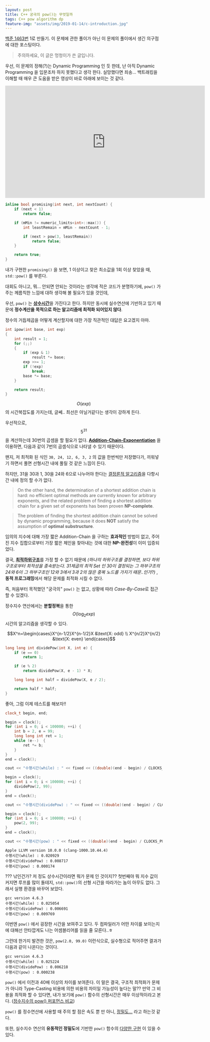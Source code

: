 ```yaml
---
layout: post
title: C++ 궁극의 pow()는 무엇일까
tags: C++ pow algorithm dp
feature-img: "assets/img/2019-01-14/c-introduction.jpg"
---
```


[백준 1463번](https://www.acmicpc.net/problem/1463) 1로 만들기. 이 문제에 관한 풀이가 아닌 이 문제의 풀이에서 생긴 의구점에 대한 포스팅이다.

>주의하세요, 이 글은 멍청이가 쓴 글입니다.

우선, 이 문제의 정해(?)는 Dynamic Programming 인 듯 한데, 난 아직 Dynamic Programming 을 입문조차 하지 못했다고 생각
한다. 실망했다면 죄송... 백트래킹을 이해할 때 매우 큰 도움을 받은 영상이 바로 아래에 보이는 것 같다.

<iframe width="640" height="360" src="https://www.youtube.com/embed/-xlSysSwG7w"  
 frameborder="0" allow="autoplay; encrypted-media" allowfullscreen></iframe>  

```cpp
inline bool promising(int next, int nextCount) {
    if (next < 1)
        return false;

    if (mMin != numeric_limits<int>::max()) {
        int leastRemain = mMin - nextCount - 1;

        if (next > pow(3, leastRemain))
            return false;
    }

    return true;
}
```

내가 구현한 <code>promising()</code> 을 보면, 1 이상이고 찾은 최소값을 1회 이상 찾았을 때, <code>std::pow()</code>
를 부른다.

대회도 아니고, 뭐... 안되면 안되는 것이라는 생각에 적은 코드가 분명하기에, <code>pow()</code> 가 주는 께름칙한 느낌에 대하
생각해 볼 필요가 있을 것인데,

우선, <code>pow()</code> 는 [**상수시간**](https://www.acmicpc.net/board/view/27801)을 가진다고 한다. 하지만 동시에
실수연산에 기반하고 있기 때문에 **정수계산을 목적으로 하는 알고리즘에 최적화 되어있지 않다**.

정수의 거듭제곱을 어떻게 계산할지에 대한 가장 직관적인 대답은 요고겠지 아마.

```cpp
int ipow(int base, int exp)
{
    int result = 1;
    for (;;)
    {
        if (exp & 1)
            result *= base;
        exp >>= 1;
        if (!exp)
            break;
        base *= base;
    }

    return result;
}
```

$$O(exp)$$의 시간복잡도를 가지는데, 글쎄.. 최선은 아닐거같다는 생각이 강하게 든다.

우선적으로, $$5^{31}$$을 계산하는데 30번의 곱셈을 할 필요가 없다. [**Addition-Chain-Exponentiation**](https://en.wikipedia.org/wiki/Addition-chain_exponentiation)
을 이용하면, 다음과 같이 7번의 곱셈식으로 나타낼 수 있기 때문이다.

<p><script type="math/tex">5^2=5^1×5^1,\space 5^3=5^2×5^1,\space 5^6=5^3×5^3,\space 5^{12}=5^6×5^6,\space 5^{24}=5^{12}×5^{12},\space 5^{30}=5^{24}×5^{6},\space 5^{31}=5^{30}×5^1</script></p>

왠지, 저 최적화 된 식인 <code>30, 24, 12, 6, 3, 2</code> 의 값을 한번씩만 저장했다가, 끼워넣기 하면서 풀면 선형시간 내에 풀릴 것 같은 느낌이 든다.

하지만, 31을 30과 1, 30을 24와 6으로 나누어야 한다는 [결정론적 알고리즘](https://wkdtjsgur100.github.io/P-NP/)을 다항시간 내에 정의 할 수가 없다.

>On the other hand, the determination of a shortest addition chain is hard: no efficient optimal methods are currently known for arbitrary exponents, and the related problem of finding a shortest addition chain for a given set of exponents has been proven **NP-complete**.

>The problem of finding the shortest addition chain cannot be solved by dynamic programming, because it does **NOT** satisfy the assumption of **optimal substructure**.

임의의 지수에 대해 가장 짧은 Addition-Chain 을 구하는 **효과적인** 방법이 없고, 주어진 지수 집합으로부터 가장 짧은 체인을 찾아내는 것에 대한 **NP-완전성**이 이미 입증되었다.

결국, [**최적하위구조**](https://en.wikipedia.org/wiki/Optimal_substructure)를 가정 할 수 없기 때문에 *(하나의 하위구조를 결정하면,
보다 하위구조로부터 최적성을 종속받는다. 31제곱의 최적 Set 인 30이 결정되는 그 하부구조의 24와 6이 그 하부구조인 12와 3에서 3과 2의 많은 중복 노드를
가지기 때문..인가?)* , **동적 프로그래밍**에서 해당 문제를 최적화 시킬 수 없다.

즉, 처음부터 목적했던 "궁극의" <code>pow()</code> 는 없고, 상황에 따라 *Case-By-Case*로 접근 할 수 있겠다.

정수지수 연산에서는 **분할정복**을 통한 $$O(\log_2{exp})$$시간의 알고리즘을 생각할 수 있다.

$$X^n=\begin{cases}X^{n-1/2}X^{n-1/2}X &\text{X: odd} \\ X^{n/2}X^{n/2} &\text{X: even} \end{cases}$$

```cpp
long long int dividePow(int X, int e) {
    if (e == 0)
        return 1;

    if (e % 2)
        return dividePow(X, e - 1) * X;

    long long int half = dividePow(X, e / 2);

    return half * half;
}
```

좋아, 그럼 이제 테스트를 해보자!!

```cpp
clock_t begin, end;

begin = clock();
for (int i = 0; i < 100000; ++i) {
    int b = 2, e = 99;
    long long int ret = 1;
    while (e--)  {
        ret *= b;
    }
}
end = clock();

cout << "수행시간(while) : " << fixed << ((double)(end - begin) / CLOCKS_PER_SEC) << endl;

begin = clock();
for (int i = 0; i < 100000; ++i) {
    dividePow(2, 99);
}
end = clock();

cout << "수행시간(dividePow) : " << fixed << ((double)(end - begin) / CLOCKS_PER_SEC) << endl;

begin = clock();
for (int i = 0; i < 100000; ++i) {
    pow(2, 99);
}
end = clock();

cout << "수행시간(pow) : " << fixed << ((double)(end - begin) / CLOCKS_PER_SEC) << endl;
```

```$xslt
Apple LLVM version 10.0.0 (clang-1000.10.44.4)
수행시간(while) : 0.020929
수행시간(dividePow) : 0.008717
수행시간(pow) : 0.000174
```

??? 낚인건가? 저 정도 상수시간이라면 뭐가 문제 인 것이지?? 첫번째야 뭐 지수 값이 커지면 루프를 많이 돌테지, `std::pow()`의 선형
시간을 따라가는 놈이 아무도 없다. 그래서 실행 환경을 바꾸어 보았다.

```$xslt
gcc version 4.6.3
수행시간(while) : 0.025054
수행시간(dividePow) : 0.006691
수행시간(pow) : 0.009769

```

이번엔 `pow()` 에서 굉장한 시간을 보여주고 있다. 두 컴파일러가 어떤 차이를 보이는지에 대해선 안타깝게도 나는 어셈블리어를 읽을 줄 모른다..ㅎ

그런데 한가지 발견한 것은, `pow(2.0, 99.0)` 이런식으로, 실수형으로 적어주면 결과가 다음과 같이 나온다는 것이다.

```$xslt
gcc version 4.6.3
수행시간(while) : 0.025224
수행시간(dividePow) : 0.006218
수행시간(pow) : 0.000238
```

`pow()` 에서 이전과 40배 이상의 차이를 보여준다. 이 말은 결국, 구조적 최적화가 문제가 아니라 Type-Casting 비용에 의한 비용의 차이일 가능성이 높다는 말??
만약 그 비용을 최적화 할 수 있다면, 내가 보기에 `pow()` 함수의 선형시간은 매우 이상적이라고 본다. ([정수지수의 pow() 퍼포먼스 비교](https://baptiste-wicht.com/posts/2017/09/cpp11-performance-tip-when-to-use-std-pow.html))

`pow()` 를 정수연산에 사용할 때 주의 할 점은 속도 뿐 만 아니, [정밀도...](https://www.geeksforgeeks.org/power-function-cc/) 라고 하는것 같다.

또한, 실수지수 연산의 **유동적인 정밀도**에 기반한 <code>pow()</code> 함수의 [다양한 구현](https://sunhyeon.wordpress.com/2014/11/09/1584/)
이 있을 수 있다.